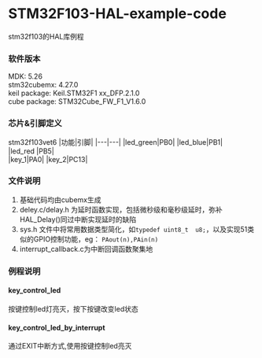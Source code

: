 # STM32F103-HAL-example-code
stm32f103的HAL库例程  

### 软件版本
MDK: 5.26  
stm32cubemx: 4.27.0  
keil package: Keil.STM32F1 xx_DFP.2.1.0  
cube package: STM32Cube_FW_F1_V1.6.0
### 芯片&引脚定义 
stm32f103vet6 
|功能|引脚|
|---|---|
|led_green|PB0|
|led_blue|PB1|  
|led_red |PB5|  
|key_1|PA0| 
|key_2|PC13|  
### 文件说明
1. 基础代码均由cubemx生成
2. deley.c/delay.h 为延时函数实现，包括微秒级和毫秒级延时，弥补HAL_Delay()同过中断实现延时的缺陷
3. sys.h 文件中将常用数据类型简化，如`typedef uint8_t  u8;`，以及实现51类似的GPIO控制功能，eg：	`PAout(n),PAin(n) `
4. interrupt_callback.c为中断回调函数聚集地
### 例程说明
#### key_control_led
按键控制led灯亮灭，按下按键改变led状态
#### key_control_led_by_interrupt
通过EXIT中断方式,使用按键控制led亮灭

